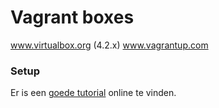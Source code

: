# Vagrant boxes

www.virtualbox.org (4.2.x)
www.vagrantup.com

### Setup
Er is een [goede tutorial](
http://blog.kloudless.com/2013/07/01/automating-development-environments-with-vagrant-and-puppet/) online te vinden.
